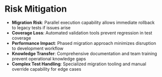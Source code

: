 # Risk Mitigation

- **Migration Risk**: Parallel execution capability allows immediate rollback to legacy tests if issues arise
- **Coverage Loss**: Automated validation tools prevent regression in test coverage
- **Performance Impact**: Phased migration approach minimizes disruption to development workflow
- **Knowledge Transfer**: Comprehensive documentation and team training prevent operational knowledge gaps
- **Complex Test Handling**: Specialized migration tooling and manual override capability for edge cases
